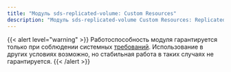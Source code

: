 ```yaml
---
title: "Модуль sds-replicated-volume: Custom Resources"
description: "Модуль sds-replicated-volume Custom Resources: ReplicatedStoragePool и ReplicatedStorageClass."
---
```


{{< alert level="warning" >}}
Работоспособность модуля гарантируется только при соблюдении системных [требований](./readme.html#системные-требования-и-рекомендации).
Использование в других условиях возможно, но стабильная работа в таких случаях не гарантируется.
{{< /alert >}}
